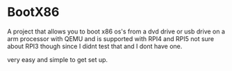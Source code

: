 # BootX86
A project that allows you to boot x86 os's from a dvd drive or usb drive on a arm processor with QEMU and is supported with RPI4 and RPI5
not sure about RPI3 though since I didnt test that and I dont have one.

very easy and simple to get set up.
